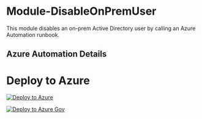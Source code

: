 # Module-DisableOnPremUser

This module disables an on-prem Active Directory user by calling an Azure Automation runbook.

## Azure Automation Details

# Deploy to Azure

[![Deploy to Azure](https://aka.ms/deploytoazurebutton)](https://portal.azure.com/#create/Microsoft.Template/uri/https%3A%2F%2Fraw.githubusercontent.com%2FAccordSecurity%2FAccord-MicrosoftSentinel-Content%2Fmain%2FPlaybooks%2FAutomatedResponse%2FModule-DisableOnPremUser%2Fazuredeploy.json)

[![Deploy to Azure Gov](https://aka.ms/deploytoazuregovbutton)](https://portal.azure.com/#create/Microsoft.Template/uri/https%3A%2F%2Fraw.githubusercontent.com%2FAccordSecurity%2FAccord-MicrosoftSentinel-Content%2Fmain%2FPlaybooks%2FAutomatedResponse%2FModule-DisableOnPremUser%2Fazuredeploy.json)